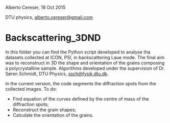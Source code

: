 Alberto Cereser, 18 Oct 2015

DTU physics, alberto.cereser@gmail.com

# Backscattering_3DND
 
In this folder you can find the Python script developed to analyse tha datasets collected at ICON, PSI, in backscattering Laue mode.
The final aim was to reconstruct in 3D the shape and orientation of the grains composing a polycrystalline sample. Algorithms developed under the supervision of Dr. Søren Schmidt, DTU Physics, ssch@fysik.dtu.dk.

In the current version, the code segments the diffraction spots from the collected images. To do:
- Find equation of the curves defined by the centre of mass of the diffraction spots;
- Reconstruct the grain shapes;
- Calculate the orientation of the grains.


